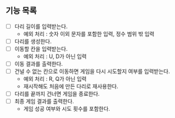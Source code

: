 ## 기능 목록 
- [ ] 다리 길이를 입력받는다.
  - 예외 처리 : 숫자 이외 문자를 포함한 입력, 정수 범위 밖 입력
- [ ] 다리를 생성한다.
- [ ] 이동할 칸을 입력받는다.
  - 예외 처리 : U, D가 아닌 입력
- [ ] 이동 결과를 출력한다.
- [ ] 건널 수 없는 칸으로 이동하면 게임을 다시 시도할지 여부를 입력받는다.
  - 예외 처리 : R, Q가 아닌 입력
  - 재시작해도 처음에 만든 다리로 재사용한다.
- [ ] 다리를 끝까지 건너면 게임을 종료한다.
- [ ] 최종 게임 결과를 출력한다.
  - 게임 성공 여부와 시도 횟수를 포함한다.